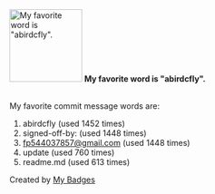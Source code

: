 <img src="https://github.com/my-badges/my-badges/blob/master/src/all-badges/favorite-word/favorite-word.png?raw=true" alt="My favorite word is &quot;abirdcfly&quot;." title="My favorite word is &quot;abirdcfly&quot;." width="128">
<strong>My favorite word is &quot;abirdcfly&quot;.</strong>
<br><br>

My favorite commit message words are:

1. abirdcfly (used 1452 times)
2. signed-off-by: (used 1448 times)
3. <fp544037857@gmail.com> (used 1448 times)
4. update (used 760 times)
5. readme.md (used 613 times)


Created by <a href="https://github.com/my-badges/my-badges">My Badges</a>